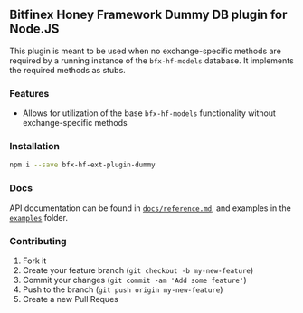 ## Bitfinex Honey Framework Dummy DB plugin for Node.JS

This plugin is meant to be used when no exchange-specific methods are required
by a running instance of the `bfx-hf-models` database. It implements the
required methods as stubs.

### Features

* Allows for utilization of the base `bfx-hf-models` functionality without exchange-specific methods

### Installation

```bash
npm i --save bfx-hf-ext-plugin-dummy
```

### Docs

API documentation can be found in [`docs/reference.md`](docs/reference.md), and
examples in the [`examples`](examples) folder.

### Contributing

1. Fork it
2. Create your feature branch (`git checkout -b my-new-feature`)
3. Commit your changes (`git commit -am 'Add some feature'`)
4. Push to the branch (`git push origin my-new-feature`)
5. Create a new Pull Reques

